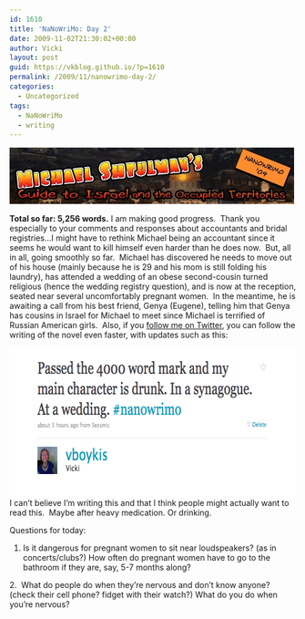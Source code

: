 ```yaml
---
id: 1610
title: 'NaNoWriMo: Day 2'
date: 2009-11-02T21:30:02+00:00
author: Vicki
layout: post
guid: https://vkblog.github.io/?p=1610
permalink: /2009/11/nanowrimo-day-2/
categories:
  - Uncategorized
tags:
  - NaNoWriMo
  - writing
---
```

[<img class="aligncenter size-full wp-image-1600" title="Page_1" src="https://raw.githubusercontent.com/vkblog/vkblog.github.io/master/public/img/2009/11/Page_1.jpg" alt="Page_1" width="500" height="100" />](https://raw.githubusercontent.com/vkblog/vkblog.github.io/master/public/img/2009/11/Page_1.jpg)

**Total so far: 5,256 words.** I am making good progress.  Thank you especially to your comments and responses about accountants and bridal registries&#8230;I might have to rethink Michael being an accountant since it seems he would want to kill himself even harder than he does now.  But, all in all, going smoothly so far.  Michael has discovered he needs to move out of his house (mainly because he is 29 and his mom is still folding his laundry), has attended a wedding of an obese second-cousin turned religious (hence the wedding registry question), and is now at the reception, seated near several uncomfortably pregnant women.  In the meantime, he is awaiting a call from his best friend, Genya (Eugene), telling him that Genya has cousins in Israel for Michael to meet since Michael is terrified of Russian American girls.  Also, if you [follow me on Twitter](http://twitter.com/vboykis), you can follow the writing of the novel even faster, with updates such as this:

[<img class="aligncenter size-full wp-image-1611" title="Picture 4" src="https://raw.githubusercontent.com/vkblog/vkblog.github.io/master/public/img/2009/11/Picture-4.png" alt="Picture 4" width="689" height="261" />](https://raw.githubusercontent.com/vkblog/vkblog.github.io/master/public/img/2009/11/Picture-4.png)I can&#8217;t believe I&#8217;m writing this and that I think people might actually want to read this.  Maybe after heavy medication. Or drinking.

Questions for today:

1. Is it dangerous for pregnant women to sit near loudspeakers? (as in concerts/clubs?) How often do pregnant women have to go to the bathroom if they are, say, 5-7 months along?
  
2.  What do people do when they&#8217;re nervous and don&#8217;t know anyone? (check their cell phone? fidget with their watch?) What do you do when you&#8217;re nervous?